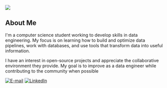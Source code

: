 ![](https://i.imgur.com/qphUGBj.png)


## About Me
I'm a computer science student working to develop skills in data engineering. My focus is on learning how to build and optimize data pipelines, work with databases, and use tools that transform data into useful information.

I have an interest in open-source projects and appreciate the collaborative environment they provide. My goal is to improve as a data engineer while contributing to the community when possible

[![E-mail](https://img.shields.io/badge/Microsoft_Outlook-0078D4?style=for-the-badge&logo=microsoft-outlook&logoColor=white)](mailto:saulolduarte@outlook.com)
[![LinkedIn](https://img.shields.io/badge/LinkedIn-0077B5?style=for-the-badge&logo=linkedin&logoColor=white)](https://www.linkedin.com/in/saulo-duarte-0a2720261/)


